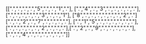 [[".",".",".",".","5",".",".","1","."],
[".","4",".","3",".",".",".",".","."],
[".",".",".",".",".","3",".",".","1"],
["8",".",".",".",".",".",".","2","."]
[".",".","2",".","7",".",".",".","."],
[".","1","5",".",".",".",".",".","."],[".",".",".",".",".","2",".",".","."],[".","2",".","9",".",".",".",".","."],[".",".","4",".",".",".",".",".","."]]